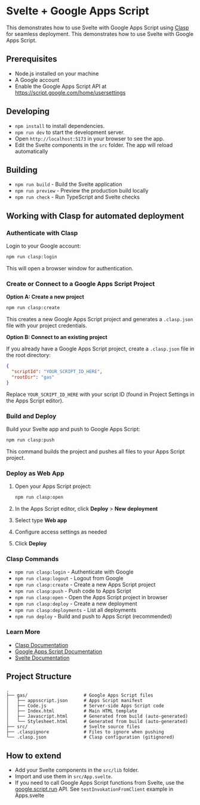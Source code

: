 # Svelte + Google Apps Script

This demonstrates how to use Svelte with Google Apps Script using [Clasp](https://developers.google.com/apps-script/guides/clasp) for seamless deployment.
This demonstrates how to use Svelte with Google Apps Script.

## Prerequisites

- Node.js installed on your machine
- A Google account
- Enable the Google Apps Script API at https://script.google.com/home/usersettings

## Developing

- `npm install` to install dependencies.
- `npm run dev` to start the development server.
- Open `http://localhost:5173` in your browser to see the app.
- Edit the Svelte components in the `src` folder. The app will reload automatically

## Building
- `npm run build` - Build the Svelte application
- `npm run preview` - Preview the production build locally
- `npm run check` - Run TypeScript and Svelte checks


## Working with Clasp for automated deployment

### Authenticate with Clasp

Login to your Google account:

```bash
npm run clasp:login
```

This will open a browser window for authentication.

### Create or Connect to a Google Apps Script Project

**Option A: Create a new project**

```bash
npm run clasp:create
```

This creates a new Google Apps Script project and generates a `.clasp.json` file with your project credentials.

**Option B: Connect to an existing project**

If you already have a Google Apps Script project, create a `.clasp.json` file in the root directory:

```json
{
  "scriptId": "YOUR_SCRIPT_ID_HERE",
  "rootDir": "gas"
}
```

Replace `YOUR_SCRIPT_ID_HERE` with your script ID (found in Project Settings in the Apps Script editor).

### Build and Deploy

Build your Svelte app and push to Google Apps Script:

```bash
npm run clasp:push
```

This command builds the project and pushes all files to your Apps Script project.

### Deploy as Web App

1. Open your Apps Script project:
   ```bash
   npm run clasp:open
   ```

2. In the Apps Script editor, click **Deploy** > **New deployment**
3. Select type **Web app**
4. Configure access settings as needed
5. Click **Deploy**

### Clasp Commands
- `npm run clasp:login` - Authenticate with Google
- `npm run clasp:logout` - Logout from Google
- `npm run clasp:create` - Create a new Apps Script project
- `npm run clasp:push` - Push code to Apps Script
- `npm run clasp:open` - Open the Apps Script project in browser
- `npm run clasp:deploy` - Create a new deployment
- `npm run clasp:deployments` - List all deployments
- `npm run deploy` - Build and push to Apps Script (recommended)


### Learn More

- [Clasp Documentation](https://developers.google.com/apps-script/guides/clasp)
- [Google Apps Script Documentation](https://developers.google.com/apps-script)
- [Svelte Documentation](https://svelte.dev/docs)

## Project Structure

```
.
├── gas/                     # Google Apps Script files
│   ├── appsscript.json      # Apps Script manifest
│   ├── Code.js              # Server-side Apps Script code
│   ├── Index.html           # Main HTML template
│   ├── Javascript.html      # Generated from build (auto-generated)
│   └── Stylesheet.html      # Generated from build (auto-generated)
├── src/                     # Svelte source files
├── .claspignore             # Files to ignore when pushing
└── .clasp.json              # Clasp configuration (gitignored)
```

## How to extend
- Add your Svelte components in the `src/lib` folder.
- Import and use them in `src/App.svelte`.
- If you need to call Google Apps Script functions from Svelte, use the [google.script.run](https://developers.google.com/apps-script/guides/html/reference/run#code.gs) API. See `testInvokationFromClient` example in Apps.svelte
